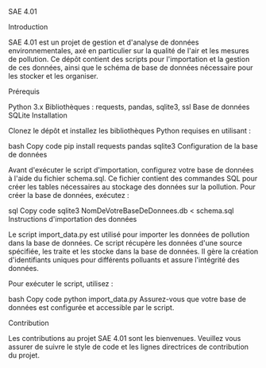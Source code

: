SAE 4.01

Introduction

SAE 4.01 est un projet de gestion et d'analyse de données environnementales, axé en particulier sur la qualité de l'air et les mesures de pollution. Ce dépôt contient des scripts pour l'importation et la gestion de ces données, ainsi que le schéma de base de données nécessaire pour les stocker et les organiser.

Prérequis

Python 3.x
Bibliothèques : requests, pandas, sqlite3, ssl
Base de données SQLite
Installation

Clonez le dépôt et installez les bibliothèques Python requises en utilisant :

bash
Copy code
pip install requests pandas sqlite3
Configuration de la base de données

Avant d'exécuter le script d'importation, configurez votre base de données à l'aide du fichier schema.sql. Ce fichier contient des commandes SQL pour créer les tables nécessaires au stockage des données sur la pollution. Pour créer la base de données, exécutez :

sql
Copy code
sqlite3 NomDeVotreBaseDeDonnees.db < schema.sql
Instructions d'importation des données

Le script import_data.py est utilisé pour importer les données de pollution dans la base de données. Ce script récupère les données d'une source spécifiée, les traite et les stocke dans la base de données. Il gère la création d'identifiants uniques pour différents polluants et assure l'intégrité des données.

Pour exécuter le script, utilisez :

bash
Copy code
python import_data.py
Assurez-vous que votre base de données est configurée et accessible par le script.

Contribution

Les contributions au projet SAE 4.01 sont les bienvenues. Veuillez vous assurer de suivre le style de code et les lignes directrices de contribution du projet.
